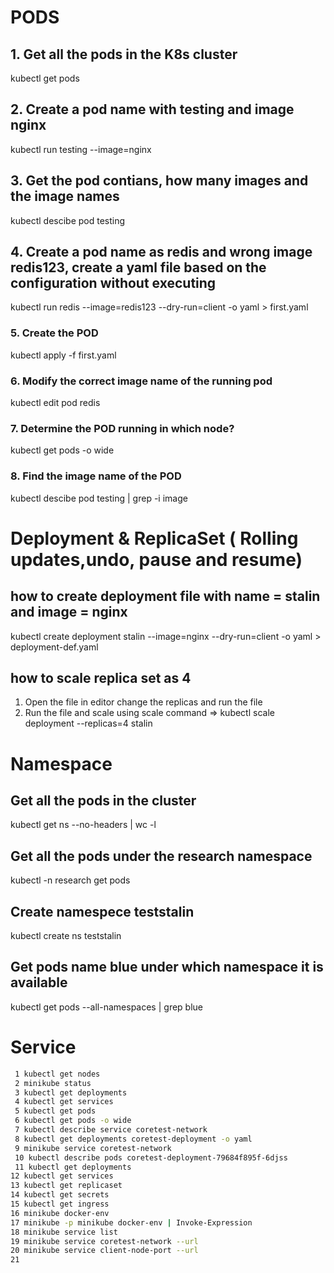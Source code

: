   # PODS

  ## 1. Get all the pods in the K8s cluster
  kubectl get pods
  ## 2. Create a pod name with testing and image nginx
  kubectl run testing --image=nginx
  ## 3. Get the pod contians, how many images and the image names
  kubectl descibe pod testing
  ## 4. Create a pod name as redis and wrong image redis123, create a yaml file based on the configuration without executing
  kubectl run redis --image=redis123 --dry-run=client -o yaml > first.yaml
  ### 5. Create the POD
  kubectl apply -f first.yaml
  ### 6. Modify the correct image name of the running pod
  kubectl edit pod redis
  ### 7. Determine the POD running in which node?
  kubectl get pods -o wide
  ### 8. Find the image name of the POD
  kubectl descibe pod testing | grep -i image  

  # Deployment & ReplicaSet ( Rolling updates,undo, pause and resume)
  ## how to create deployment file with name = stalin and image = nginx
  kubectl create deployment stalin --image=nginx --dry-run=client -o yaml > deployment-def.yaml
  ## how to scale replica set as 4
  1. Open the file in editor change the replicas and run the file 
  2. Run the file and scale using scale command => kubectl scale deployment --replicas=4 stalin
  
  # Namespace
  ## Get all the pods in the cluster
  kubectl get ns --no-headers | wc -l
  ## Get all the pods under the research namespace
  kubectl -n research get pods
  ## Create namespece teststalin
  kubectl create ns teststalin
  ## Get pods name blue under which namespace it is available
   kubectl get pods --all-namespaces | grep blue
  
  
  # Service
  ```bash
   1 kubectl get nodes
   2 minikube status
   3 kubectl get deployments
   4 kubectl get services
   5 kubectl get pods
   6 kubectl get pods -o wide
   7 kubectl describe service coretest-network
   8 kubectl get deployments coretest-deployment -o yaml
   9 minikube service coretest-network
   10 kubectl describe pods coretest-deployment-79684f895f-6djss
   11 kubectl get deployments
  12 kubectl get services
  13 kubectl get replicaset
  14 kubectl get secrets
  15 kubectl get ingress
  16 minikube docker-env
  17 minikube -p minikube docker-env | Invoke-Expression
  18 minikube service list
  19 minikube service coretest-network --url
  20 minikube service client-node-port --url
  21 
  ```
